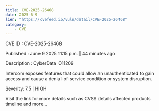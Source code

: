 ```yaml
---
title: CVE-2025-26468
date: 2025-6-9
lien: "https://cvefeed.io/vuln/detail/CVE-2025-26468"
category:
    - CVE
---
```


CVE ID : CVE-2025-26468

Published :  June 9
2025
11:15 p.m. | 44 minutes ago

Description : CyberData 
011209 


Intercom exposes features that could allow an unauthenticated to gain 
access and cause a denial-of-service condition or system disruption.

Severity: 7.5 | HIGH

Visit the link for more details
such as CVSS details
affected products
timeline
and more...
